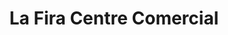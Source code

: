 ---
title: "La Fira Centre Comercial"
url: /reus/la-fira-centre-comercial/
shop: centro comercial
---